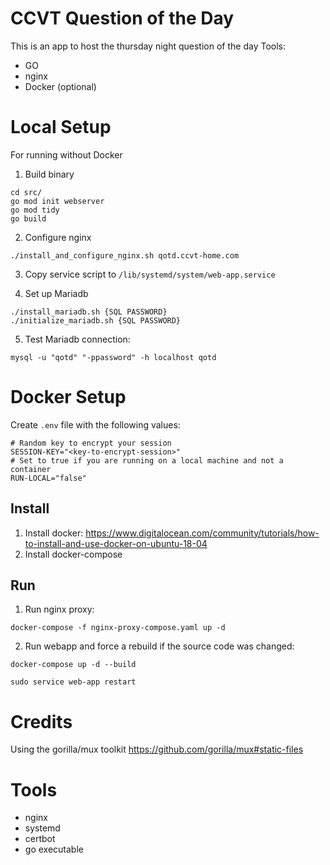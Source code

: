 # CCVT Question of the Day
This is an app to host the thursday night question of the day
Tools:

- GO
- nginx
- Docker (optional)

# Local Setup
For running without Docker
1. Build binary
```
cd src/
go mod init webserver
go mod tidy
go build
```
2. Configure nginx
```
./install_and_configure_nginx.sh qotd.ccvt-home.com
```
3. Copy service script to `/lib/systemd/system/web-app.service`

4. Set up Mariadb
```
./install_mariadb.sh {SQL PASSWORD}
./initialize_mariadb.sh {SQL PASSWORD}
```
5. Test Mariadb connection:
```
mysql -u "qotd" "-ppassword" -h localhost qotd
```

# Docker Setup
Create `.env` file with the following values:
```
# Random key to encrypt your session
SESSION-KEY="<key-to-encrypt-session>"
# Set to true if you are running on a local machine and not a container
RUN-LOCAL="false"
```
## Install
1. Install docker: 
https://www.digitalocean.com/community/tutorials/how-to-install-and-use-docker-on-ubuntu-18-04
2. Install docker-compose
## Run
1. Run nginx proxy: 
```
docker-compose -f nginx-proxy-compose.yaml up -d
```
2. Run webapp and force a rebuild if the source code was changed:
```
docker-compose up -d --build
```

```
sudo service web-app restart
```

# Credits
Using the gorilla/mux toolkit
https://github.com/gorilla/mux#static-files

# Tools
- nginx
- systemd
- certbot
- go executable